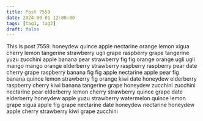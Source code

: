 ```yaml
---
title: Post 7559
date: 2024-09-01 12:00:00
tags: [tag1, tag2]
draft: false
---
```

This is post 7559.
honeydew
quince
apple
nectarine
orange
lemon
xigua
cherry
lemon
tangerine
strawberry
ugli
grape
raspberry
grape
tangerine
yuzu
zucchini
apple
banana
pear
strawberry
fig
fig
orange
orange
ugli
ugli
mango
mango
orange
elderberry
strawberry
raspberry
raspberry
pear
date
cherry
grape
raspberry
banana
fig
fig
apple
nectarine
apple
pear
fig
banana
quince
lemon
strawberry
fig
orange
kiwi
date
honeydew
elderberry
raspberry
cherry
kiwi
banana
tangerine
grape
honeydew
zucchini
zucchini
nectarine
pear
elderberry
lemon
cherry
strawberry
quince
grape
date
elderberry
honeydew
apple
yuzu
strawberry
watermelon
quince
lemon
grape
xigua
apple
fig
grape
nectarine
date
honeydew
nectarine
honeydew
apple
cherry
strawberry
kiwi
grape
zucchini
